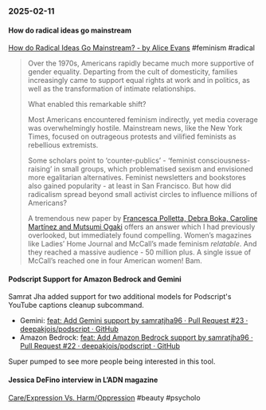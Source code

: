 ### 2025-02-11
#### How do radical ideas go mainstream
[How do Radical Ideas Go Mainstream?  - by Alice Evans](https://www.ggd.world/p/how-do-radical-ideas-go-mainstream) #feminism #radical

> Over the 1970s, Americans rapidly became much more supportive of gender equality. Departing from the cult of domesticity, families increasingly came to support equal rights at work and in politics, as well as the transformation of intimate relationships.
> 
> What enabled this remarkable shift?  
>   
> Most Americans encountered feminism indirectly, yet media coverage was overwhelmingly hostile. Mainstream news, like the New York Times, focused on outrageous protests and vilified feminists as rebellious extremists.
> 
> Some scholars point to ‘counter-publics’ - ‘feminist consciousness-raising’ in small groups, which problematised sexism and envisioned more egalitarian alternatives. Feminist newsletters and bookstores also gained popularity - at least in San Francisco. But how did radicalism spread beyond small activist circles to influence millions of Americans?
> 
> A tremendous new paper by [Francesca Polletta, Debra Boka, Caroline Martínez and Mutsumi Ogaki](https://www.journals.uchicago.edu/doi/10.1086/734377) offers an answer which I had previously overlooked, but immediately found compelling. Women’s magazines like Ladies’ Home Journal and McCall’s made feminism _relatable_. And they reached a massive audience - 50 million plus. A single issue of McCall’s reached one in four American women! Bam.
> 

#### Podscript Support for Amazon Bedrock and Gemini
Samrat Jha added support for two additional models for Podscript's YouTube captions cleanup subcommand.

- Gemini: [feat: Add Gemini support by samratjha96 · Pull Request #23 · deepakjois/podscript · GitHub](https://github.com/deepakjois/podscript/pull/23)
- Amazon Bedrock: [feat: Add Amazon Bedrock support by samratjha96 · Pull Request #22 · deepakjois/podscript · GitHub](https://github.com/deepakjois/podscript/pull/22)

Super pumped to see more people being interested in this tool.

#### Jessica DeFino interview in L’ADN magazine
[Care/Expression Vs. Harm/Oppression](https://jessicadefino.substack.com/p/careexpression-vs-harmoppression) #beauty #psycholo